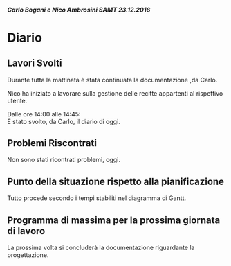##### Carlo Bogani e Nico Ambrosini SAMT 23.12.2016

# Diario

## Lavori Svolti

Durante tutta la mattinata è stata continuata la documentazione ,da Carlo.

Nico ha iniziato a lavorare sulla gestione delle recitte appartenti al
rispettivo utente.

Dalle ore 14:00 alle 14:45:  
È stato svolto, da Carlo, il diario di oggi.

## Problemi Riscontrati

Non sono stati ricontrati problemi, oggi.

## Punto della situazione rispetto alla pianificazione

Tutto procede secondo i tempi stabiliti nel diagramma di Gantt.

## Programma di massima per la prossima giornata di lavoro

La prossima volta si concluderà la documentazione riguardante la progettazione.
